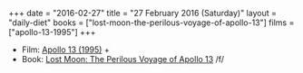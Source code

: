 +++
date = "2016-02-27"
title = "27 February 2016 (Saturday)"
layout = "daily-diet"
books = ["lost-moon-the-perilous-voyage-of-apollo-13"]
films = ["apollo-13-1995"]
+++


* Film: [Apollo 13 (1995)](/films/apollo-13-1995) +
* Book: [Lost Moon: The Perilous Voyage of Apollo 13](/books/lost-moon-the-perilous-voyage-of-apollo-13) /f/